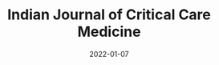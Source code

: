 ---
date: 2022-01-07
##
title:    Indian Journal of Critical Care Medicine 
## Titel der Publikation, beispielweise The Lancet.
##
authors: 'Kalın, BS, Özçaylak, S, Solmaz, İ, et al.'
##
status:   default
##
en:
  subtitle:   'Assessment of Risk Factors for Mortality in Patients in Medical Intensive Care Unit of a Tertiary Hospital'
  ##
  description: 'Knowing the risk factors for patients in intensive care units (ICUs) facilitates patients management. The goal of this study was to determine the risk agents that influence our medical ICU mortality. This 11-month retrospective trial was managed in the medical ICU. In this study, 340 patients who were followed up for at least 24 hours in ICUs were accepted. The clinical data on patients were recorded retrospectively, and the mortality-related factors were analyzed. A regression analysis was also performed to determine the independent risk factors for ICU mortality. The median age was 73 (53–82) years. The death rate was 23.8%. Length of stay (LOS) in ICU was 3 (2–5) days, and APACHE-II (acute physiologic and chronic health evaluation) score was 19 (13–25). The prevalence of chronic diseases was not dissimilar except acute and chronic renal failures among survivors and deceased patients. Acute and chronic renal failures were higher in deceased patients than in survivors and were statistically important [107 (41.3%) vs 47 (58%) and 38 (14.7%) vs 22 (27.2%)], respectively. In the binary logistic regression analysis, age, APACHE II score, need for invasive mechanical ventilation (IMV), decreased serum albumin levels, and increased creatinine levels were established to be independent risk factors for death, respectively. The most significant risk agents of death were determined through high APACHE II score, decreased serum albumin levels, and increased creatinine levels.'
  ## 
  tags:    [COVID-19, risk factors, mortality, intensive care unit]
## 
de: 
  ##
  subtitle:   'Bewertung der Risikofaktoren für die Sterblichkeit von Patienten auf der medizinischen Intensivstation eines Tertiärkrankenhauses'
  ##
  description: 'Die Kenntnis der Risikofaktoren für Patienten auf Intensivstationen (ICU) erleichtert das Patientenmanagement. Ziel dieser Studie war es, die Risikofaktoren zu ermitteln, die die Sterblichkeit auf unserer medizinischen Intensivstation beeinflussen. Diese 11-monatige retrospektive Studie wurde auf der medizinischen Intensivstation durchgeführt. In diese Studie wurden 340 Patienten aufgenommen, die mindestens 24 Stunden lang auf der Intensivstation überwacht wurden. Die klinischen Daten der Patienten wurden retrospektiv erfasst und die mit der Mortalität zusammenhängenden Faktoren wurden analysiert. Außerdem wurde eine Regressionsanalyse durchgeführt, um die unabhängigen Risikofaktoren für die Sterblichkeit auf der Intensivstation zu ermitteln. Das mediane Alter betrug 73 (53-82) Jahre. Die Sterberate lag bei 23,8 %. Die Aufenthaltsdauer auf der Intensivstation betrug 3 (2-5) Tage, und der APACHE-II-Score (acute physiologic and chronic health evaluation) lag bei 19 (13-25). Die Prävalenz der chronischen Erkrankungen war mit Ausnahme des akuten und chronischen Nierenversagens bei den Überlebenden und den verstorbenen Patienten nicht unähnlich. Akutes und chronisches Nierenversagen waren bei den verstorbenen Patienten häufiger als bei den Überlebenden und statistisch signifikant [107 (41,3 %) gegenüber 47 (58 %) bzw. 38 (14,7 %) gegenüber 22 (27,2 %)]. In der binären logistischen Regressionsanalyse wurden Alter, APACHE-II-Score, Notwendigkeit einer invasiven mechanischen Beatmung (IMV), verringerte Serumalbuminwerte und erhöhte Kreatininwerte als unabhängige Risikofaktoren für den Tod ermittelt. Die wichtigsten Risikofaktoren für den Tod wurden durch einen hohen APACHE-II-Score, verringerte Serumalbuminwerte und erhöhte Kreatininwerte bestimmt.'
  ## 
  ##
  tags:     [COVID-19, Risikofaktoren, Mortalität, Intensivstation]
##
group:  "Treatments"
##
credit:      https://doi.org/10.5005/jp-journals-10071-24092
##
## 2020-09-30_10.1038_s41590-020-00808-x.md
---